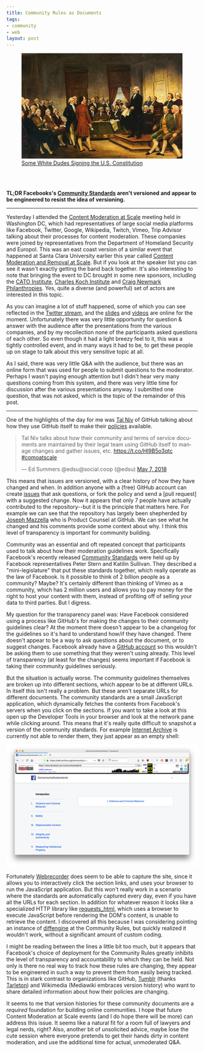 ```yaml
---
title: Community Rules as Documents
tags:
- community
- web
layout: post
---
```


<figure>
  <a href="https://en.wikipedia.org/wiki/Constitution#/media/File:Washington_Constitutional_Convention_1787.jpg"><img src="/images/constitution.jpg" class="img-responsive"></a>
  <figcaption><a href="">Some White Dudes Signing the U.S.  Constitution</a></figcaption>
</figure>

<br>
<br>

**TL;DR Facebooks's [Community Standards] aren't versioned and appear to be
engineered to resist the idea of versioning.**

---

Yesterday I attended the [Content Moderation at Scale] meeting held in
Washington DC, which had representatives of large social media platforms like
Facebook, Twitter, Google, Wikipedia, Twitch, Vimeo, Trip Advisor talking about
their processes for content moderation. These companies were joined by
representatives from the Department of Homeland Security and Europol. This was
an east coast version of a similar event that happened at Santa Clara University
earlier this year called [Content Moderation and Removal at Scale]. But if you
look at the speaker list you can see it wasn't exactly getting the band back
together. It's also interesting to note that bringing the event to DC brought in
some new sponsors, including the [CATO Institute], [Charles Koch Institute] and
[Craig Newmark Philanthropies]. Yes, quite a diverse (and powerful) set of
actors are interested in this topic.

As you can imagine a lot of stuff happened, some of which you can see reflected
in the [Twitter stream], and the [slides] and [videos] are online for the
moment. Unfortunately there was very little opportunity for question & answer
with the audience after the presentations from the various companies, and by my
recollection none of the participants asked questions of each other. So even
though it had a light breezy feel to it, this was a tightly controlled event,
and in many ways it had to be, to get these people up on stage to talk about
this very sensitive topic at all.

As I said, there was very little Q&amp;A with the audience, but there was an
online form that was used for people to submit questions to the moderator.
Perhaps I wasn't paying enough attention but I didn't hear very many questions
coming from this system, and there was very little time for discussion after the
various presentations anyway. I submitted one question, that was not asked,
which is the topic of the remainder of this post.

---

One of the highlights of the day for me was [Tal Niv] of GitHub talking about
how they use GitHub itself to make their [policies] available.

<blockquote class="twitter-tweet" data-lang="en"><p lang="en" dir="ltr">Tal Niv
talks about how their community and terms of service documents are maintained by
their legal team using GitHub itself to manage changes and gather issues, etc.
<a href="https://t.co/Hl9B5o3qtc">https://t.co/Hl9B5o3qtc</a> <a
href="https://twitter.com/hashtag/comoatscale?src=hash&amp;ref_src=twsrc%5Etfw">#comoatscale</a></p>&mdash;
Ed Summers @edsu@social.coop (@edsu) <a
href="https://twitter.com/edsu/status/993517767340036097?ref_src=twsrc%5Etfw">May
7, 2018</a></blockquote> <script async
src="https://platform.twitter.com/widgets.js" charset="utf-8"></script>

This means that issues are versioned, with a clear history of how they have
changed and when. In addition anyone with a (free) GitHub account can create
[issues] that ask questions, or fork the policy and send a [pull request] with a
suggested change. Now it appears that only 7 people have actually contributed to
the repository--but it is the principle that matters here. For example we can
see that the repository has largely been shepherded by [Joseph Mazzella] who is
Product Counsel at GitHub.  We can see what he changed and his comments provide
some context about why. I think this level of transparency is important for
community building.

Community was an essential and oft repeated concept that participants used to
talk about how their moderation guidelines work. Specifically Facebook's
recently released [Community Standards] were held up by Facebook representatives
Peter Stern and Katilin Sullivan. They described a "mini-legislature" that put
these standards together, which really operate as the law of Facebook. Is it
possible to think of 2 billion people as a community? Maybe? It's certainly
different than thinking of Vimeo as a community, which has 2 million users and
allows you to pay money for the right to host your content with them, instead of
profiting off of selling your data to third parties. But I digress.

My question for the transparency panel was: Have Facebook considered using a
process like GitHub's for making the changes to their community guidelines
clear? At the moment there doesn't appear to be a changelog for the guidelines
so it's hard to understand how/if they have changed. There doesn't appear to be
a way to ask questions about the document, or to suggest changes. Facebook
already have a [GitHub account] so this wouldn't be asking them to use something
that they weren't using already. This level of transparency (at least for the
changes) seems important if Facebook is taking their community guidelines
seriously.

But the situation is actually worse. The community guidelines themselves are
broken up into different sections, which appear to be at different URLs. In
itself this isn't really a problem. But these aren't separate URLs for different
documents. The community standards are a small JavaScript application, which
dynamically fetches the contents from Facebook's servers when you click on the
sections. If you want to take a look at this open up the Developer Tools in your
browser and look at the network pane while clicking around. This means that it's
really quite difficult to snapshot a version of the community standards.  For
example [Internet Archive] is currently not able to render them, they just
appear as an empty shell:

<a href="https://web.archive.org/communitystandards/introduction/"><img
class="img-responsive" src="/images/facebook-community.png"></a>

Fortunately [Webrecorder] does seem to be able to capture the site, since it
allows you to interactively click the section links, and uses your browser to
run the JavaScript application. But this won't really work in a scenario where
the standards are automatically captured every day, even if you have all the
URLs for each section. In addition for whatever reason it looks like a
specialized HTTP library like [requests_html], which uses a browser to execute
JavaScript before rendering the DOM's content, is unable to retrieve the
content. I discovered all this because I was considering pointing an instance of
[diffengine] at the Community Rules, but quickly realized it wouldn't work,
without a significant amount of custom coding.

I might be reading between the lines a little bit too much, but it appears that
Facebook's choice of deployment for the Community Rules greatly inhibits the
level of transparency and accountability to which they can be held. Not only is
there no real way to track how these rules are changing, they appear to be
engineered in such a way to prevent them from easily being tracked. This is in
stark contrast to organizations like GitHub, [Tumblr] (thanks [Tarleton]) and
Wikimedia (Mediawiki embraces version history) who want to share detailed
information about how their policies are changing.

It seems to me that version histories for these community documents are a
*required* foundation for building online communities. I hope that future
Content Moderation at Scale events (and I do hope there will be more) can
address this issue. It seems like a natural fit for a room full of lawyers and
legal nerds, right? Also, another bit of unsolicited advice, maybe lose the cute
session where everyone pretends to get their hands dirty in content moderation,
and use the additional time for actual, unmoderated Q&amp;A.

[Content Moderation at Scale]: http://comoatscale.com/
[Content Moderation and Removal at Scale]: http://law.scu.edu/event/content-moderation-removal-at-scale/
[CATO Institute]: https://en.wikipedia.org/wiki/Cato_Institute
[Charles Koch Institute]: https://en.wikipedia.org/wiki/Charles_Koch_Institute
[Craig Newmark Philanthropies]: https://en.wikipedia.org/wiki/Craig_Newmark 
[Twitter stream]: https://twitter.com/search?q=%23comoatscale
[videos]: https://livestream.com/internetsociety/comoatscale
[slides]: http://comoatscale.com/conference-presentations/
[policies]: https://github.com/github/site-policy
[issues]: https://github.com/github/site-policy/issues?q=is%3Aissue+is%3Aclosed
[Joseph Mazzella]: https://www.linkedin.com/in/jmazzella/
[Tal Niv]: https://twitter.com/talniv
[Internet Archive]: https://web.archive.org/web/*/https://www.facebook.com/communitystandards/
[GitHub account]: https://github.com/facebook/
[recently released guidelines]: https://www.facebook.com/communitystandards/
[Webrecorder]: https://webrecorder.io
[requests_html]: https://github.com/kennethreitz/requests-html
[diffengine]: https://github.com/docnow/diffengine
[Tarleton]: https://twitter.com/TarletonG/status/993580027131367425
[Tumblr]: https://github.com/tumblr/policy
[Community Standards]: https://www.facebook.com/communitystandards/
